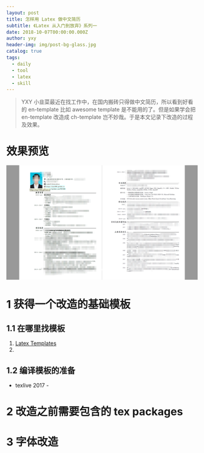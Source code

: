 ```yaml
---
layout: post
title: 怎样用 Latex 做中文简历
subtitle: 《Latex 从入门到放弃》系列一
date: 2018-10-07T00:00:00.000Z
author: yxy
header-img: img/post-bg-glass.jpg
catalog: true
tags:
  - daily
  - tool
  - latex
  - skill
---
```


> YXY 小韭菜最近在找工作中，在国内搬砖只得做中文简历，所以看到好看的 en-template 比如 awesome template 是不能用的了。但是如果学会把 en-template 改造成 ch-template 岂不妙哉。于是本文记录下改造的过程及效果。

# 效果预览

![](img/post-fig-vague.png)

# 1 获得一个改造的基础模板

## 1.1 在哪里找模板

1. [Latex Templates](http://www.latextemplates.com/)
2. []()

## 1.2 编译模板的准备

- texlive 2017 -

# 2 改造之前需要包含的 tex packages

# 3 字体改造
